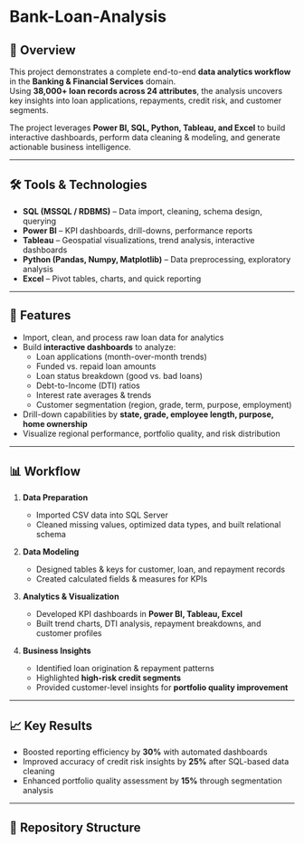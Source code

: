 # Bank-Loan-Analysis

## 📌 Overview  
This project demonstrates a complete end-to-end **data analytics workflow** in the **Banking & Financial Services** domain.  
Using **38,000+ loan records across 24 attributes**, the analysis uncovers key insights into loan applications, repayments, credit risk, and customer segments.  

The project leverages **Power BI, SQL, Python, Tableau, and Excel** to build interactive dashboards, perform data cleaning & modeling, and generate actionable business intelligence.  

---

## 🛠 Tools & Technologies  
- **SQL (MSSQL / RDBMS)** – Data import, cleaning, schema design, querying  
- **Power BI** – KPI dashboards, drill-downs, performance reports  
- **Tableau** – Geospatial visualizations, trend analysis, interactive dashboards  
- **Python (Pandas, Numpy, Matplotlib)** – Data preprocessing, exploratory analysis  
- **Excel** – Pivot tables, charts, and quick reporting  

---

## 🔑 Features  
- Import, clean, and process raw loan data for analytics  
- Build **interactive dashboards** to analyze:  
  - Loan applications (month-over-month trends)  
  - Funded vs. repaid loan amounts  
  - Loan status breakdown (good vs. bad loans)  
  - Debt-to-Income (DTI) ratios  
  - Interest rate averages & trends  
  - Customer segmentation (region, grade, term, purpose, employment)  
- Drill-down capabilities by **state, grade, employee length, purpose, home ownership**  
- Visualize regional performance, portfolio quality, and risk distribution  

---

## 📊 Workflow  
1. **Data Preparation**  
   - Imported CSV data into SQL Server  
   - Cleaned missing values, optimized data types, and built relational schema  

2. **Data Modeling**  
   - Designed tables & keys for customer, loan, and repayment records  
   - Created calculated fields & measures for KPIs  

3. **Analytics & Visualization**  
   - Developed KPI dashboards in **Power BI, Tableau, Excel**  
   - Built trend charts, DTI analysis, repayment breakdowns, and customer profiles  

4. **Business Insights**  
   - Identified loan origination & repayment patterns  
   - Highlighted **high-risk credit segments**  
   - Provided customer-level insights for **portfolio quality improvement**  

---

## 📈 Key Results  
- Boosted reporting efficiency by **30%** with automated dashboards  
- Improved accuracy of credit risk insights by **25%** after SQL-based data cleaning  
- Enhanced portfolio quality assessment by **15%** through segmentation analysis  

---

## 📂 Repository Structure  
